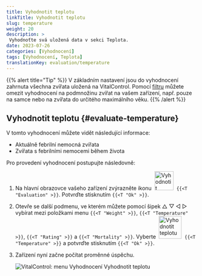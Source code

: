 ```yaml
---
title: Vyhodnotit teplotu
linkTitle: Vyhodnotit teplotu
slug: temperature
weight: 20
description: >
 Vyhodnoťte svá uložená data v sekci Teplota.
date: 2023-07-26
categories: [Vyhodnocení]
tags: [Vyhodnocení, Teplota]
translationKey: evaluation/temperature
---
```

{{% alert title="Tip" %}}
V základním nastavení jsou do vyhodnocení zahrnuta všechna zvířata uložená na VitalControl. Pomocí [filtru](../../filter/) můžete omezit vyhodnocení na podmnožinu zvířat na vašem zařízení, např. pouze na samce nebo na zvířata do určitého maximálního věku.
{{% /alert %}}

## Vyhodnotit teplotu {#evaluate-temperature}

V tomto vyhodnocení můžete vidět následující informace:
- Aktuálně febrilní nemocná zvířata
- Zvířata s febrilními nemocemi během života

Pro provedení vyhodnocení postupujte následovně:

1. Na hlavní obrazovce vašeho zařízení zvýrazněte ikonu &nbsp;<img src="/icons/main/evaluation.svg" width="50" align="bottom" alt="Vyhodnotit" />&nbsp; `{{<T "Evaluation" >}}`. Potvrďte stisknutím `{{<T "Ok" >}}`.

2. Otevře se další podmenu, ve kterém můžete pomocí šipek △ ▽ ◁ ▷ vybírat mezi položkami menu `{{<T "Weight" >}}`, `{{<T "Temperature" >}}`, `{{<T "Rating" >}}` a `{{<T "Mortality" >}}`. Vyberte &nbsp;<img src="/icons/evaluation/temperature.svg" width="60" align="bottom" alt="Vyhodnotit teplotu" />&nbsp; `{{<T "Temperature" >}}` a potvrďte stisknutím `{{<T "Ok" >}}`.

3. Zařízení nyní začne počítat proměnné úspěchu.

   ![VitalControl: menu Vyhodnocení Vyhodnotit teplotu](../images/temperature.png "Vyhodnotit teplotu")

